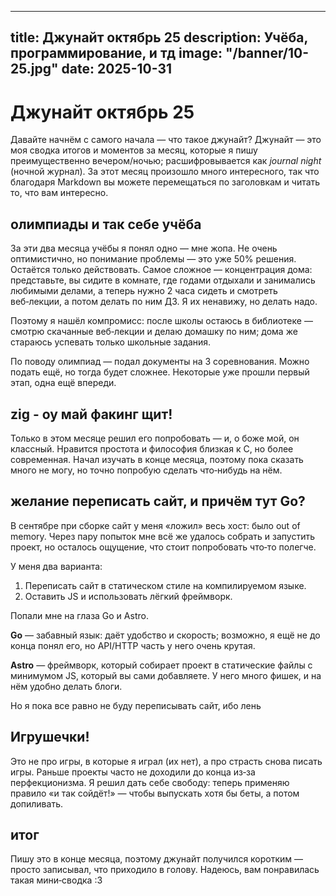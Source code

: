 ---
title: Джунайт октябрь 25
description: Учёба, программирование, и тд
image: "/banner/10-25.jpg"
date: 2025-10-31
----------------

# Джунайт октябрь 25 <emoji src="gawrgurasleeping">

Давайте начнём с самого начала — что такое джунайт? Джунайт — это моя сводка итогов и моментов за месяц, которые я пишу преимущественно вечером/ночью; расшифровывается как *journal night* (ночной журнал). За этот месяц произошло много интересного, так что благодаря Markdown вы можете перемещаться по заголовкам и читать то, что вам интересно.

## олимпиады и так себе учёба <emoji src="joe-cringe">

За эти два месяца учёбы я понял одно — мне жопа. Не очень оптимистично, но понимание проблемы — это уже 50% решения. Остаётся только действовать. Самое сложное — концентрация дома: представьте, вы сидите в комнате, где годами отдыхали и занимались любимыми делами, а теперь нужно 2 часа сидеть и смотреть веб‑лекции, а потом делать по ним ДЗ. Я их ненавижу, но делать надо.

Поэтому я нашёл компромисс: после школы остаюсь в библиотеке — смотрю скачанные веб‑лекции и делаю домашку по ним; дома же стараюсь успевать только школьные задания.

По поводу олимпиад — подал документы на 3 соревнования. Можно подать ещё, но тогда будет сложнее. Некоторые уже прошли первый этап, одна ещё впереди.

## zig - оу май факинг щит! <emoji src="gawrgura-popcorn" format="gif">

Только в этом месяце решил его попробовать — и, о боже мой, он классный. Нравится простота и философия близкая к C, но более современная. Начал изучать в конце месяца, поэтому пока сказать много не могу, но точно попробую сделать что‑нибудь на нём.

## желание переписать сайт, и причём тут Go? <emoji src="gawrgura-dum1">

В сентябре при сборке сайт у меня «ложил» весь хост: было out of memory. Через пару попыток мне всё же удалось собрать и запустить проект, но осталось ощущение, что стоит попробовать что‑то полегче.

У меня два варианта:

1. Переписать сайт в статическом стиле на компилируемом языке.
2. Оставить JS и использовать лёгкий фреймворк.

Попали мне на глаза Go и Astro.

**Go** — забавный язык: даёт удобство и скорость; возможно, я ещё не до конца понял его, но API/HTTP часть у него очень крутая.

**Astro** — фреймворк, который собирает проект в статические файлы с минимумом JS, который вы сами добавляете. У него много фишек, и на нём удобно делать блоги.

Но я пока все равно не буду переписывать сайт, ибо лень <emoji src="maple">

## Игрушечки! <emoji src="cinnamon">

Это не про игры, в которые я играл (их нет), а про страсть снова писать игры. Раньше проекты часто не доходили до конца из‑за перфекционизма. Я решил дать себе свободу: теперь применяю правило «и так сойдёт!» — чтобы выпускать хотя бы беты, а потом допиливать.

## итог <emoji src="bb-idk">

Пишу это в конце месяца, поэтому джунайт получился коротким — просто записывал, что приходило в голову. Надеюсь, вам понравилась такая мини‑сводка :3

